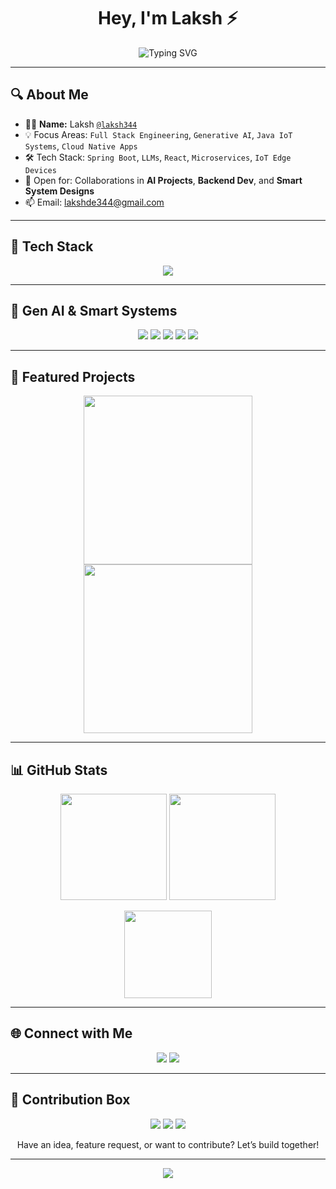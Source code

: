 <h1 align="center">Hey, I'm Laksh ⚡</h1>

<p align="center">
  <img src="https://readme-typing-svg.herokuapp.com?font=Fira+Code&size=22&duration=4000&pause=1000&color=00FFFF&center=true&multiline=true&width=1000&lines=Full-Stack+Dev+%7C+Gen+AI+Explorer+%7C+SpringBoot+Engineer;" alt="Typing SVG" />
</p>

---

## 🔍 About Me

- 🧑‍💻 **Name:** Laksh [`@laksh344`](https://github.com/laksh344)
- 💡 Focus Areas: `Full Stack Engineering`, `Generative AI`, `Java IoT Systems`, `Cloud Native Apps`
- 🛠️ Tech Stack: `Spring Boot`, `LLMs`, `React`, `Microservices`, `IoT Edge Devices`
- 🤝 Open for: Collaborations in **AI Projects**, **Backend Dev**, and **Smart System Designs**
- 📫 Email: [lakshde344@gmail.com](mailto:lakshde344@gmail.com)

---

## 🧠 Tech Stack

<p align="center">
  <img src="https://skillicons.dev/icons?i=html,css,js,ts,react,nextjs,nodejs,express,mongodb,java,spring,python,aws,docker,figma,github&theme=dark" />
</p>

---

## 🧬 Gen AI & Smart Systems

<p align="center">
  <img src="https://img.shields.io/badge/Transformers-HuggingFace-FFB6C1?style=for-the-badge&logo=huggingface&logoColor=black" />
  <img src="https://img.shields.io/badge/OpenAI-00A67E?style=for-the-badge&logo=openai&logoColor=white" />
  <img src="https://img.shields.io/badge/Mistral%2FGemma-LLMs-blueviolet?style=for-the-badge" />
  <img src="https://img.shields.io/badge/SpringBoot-6DB33F?style=for-the-badge&logo=springboot&logoColor=white" />
  <img src="https://img.shields.io/badge/IoT-Edge%20Devices-orange?style=for-the-badge" />
</p>

---

## 🚀 Featured Projects

<p align="center">
  <img src="https://media.giphy.com/media/qgQUggAC3Pfv687qPC/giphy.gif" width="270" />
  <img src="https://media.giphy.com/media/xT9IgzoKnwFNmISR8I/giphy.gif" width="270" />
</p>

---

## 📊 GitHub Stats

<p align="center">
  <img src="https://github-readme-stats.vercel.app/api?username=laksh344&show_icons=true&theme=tokyonight&hide_border=true&count_private=true" height="170px" />
  <img src="https://github-readme-streak-stats.herokuapp.com/?user=laksh344&theme=tokyonight&hide_border=true" height="170px"/>
</p>

<p align="center">
  <img src="https://github-readme-stats.vercel.app/api/top-langs/?username=laksh344&layout=compact&theme=tokyonight&hide_border=true" height="140px"/>
</p>

---

## 🌐 Connect with Me

<p align="center">
  <a href="mailto:lakshde344@gmail.com"><img src="https://img.shields.io/badge/Email-D14836?style=for-the-badge&logo=gmail&logoColor=white" /></a>
  <a href="https://github.com/laksh344"><img src="https://img.shields.io/badge/GitHub-000?style=for-the-badge&logo=github&logoColor=white" /></a>
</p>

---

## 🤝 Contribution Box

<p align="center">
  <img src="https://img.shields.io/badge/Contributions-Welcome-33CCFF?style=for-the-badge&logo=github&logoColor=white" />
  <img src="https://img.shields.io/badge/Issues-Good%20First%20Issue-blueviolet?style=for-the-badge&logo=git&logoColor=white" />
  <img src="https://img.shields.io/badge/PRs-Open%20to%20Collaborate-28a745?style=for-the-badge&logo=gitbook&logoColor=white" />
</p>

<p align="center">Have an idea, feature request, or want to contribute? Let’s build together!</p>

---

<p align="center">
  <img src="https://komarev.com/ghpvc/?username=laksh344&label=Profile+Views&color=00FFFF&style=flat-square" />
</p>
